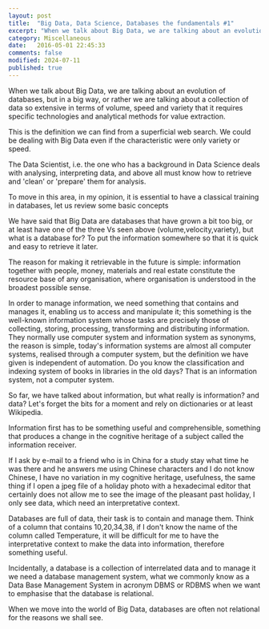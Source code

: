 ```yaml
---
layout: post
title:  "Big Data, Data Science, Databases the fundamentals #1"
excerpt: "When we talk about Big Data, we are talking about an evolution of databases.."
category: Miscellaneous
date:   2016-05-01 22:45:33
comments: false
modified: 2024-07-11
published: true
---
```

   
When we talk about Big Data, we are talking about an evolution of databases, but in a big way, or rather we are talking about a collection of data so extensive in terms of volume, speed and variety that it requires specific technologies and analytical methods for value extraction.

This is the definition we can find from a superficial web search. We could be dealing with Big Data even if the characteristic were only variety or speed.

The Data Scientist, i.e. the one who has a background in Data Science deals with analysing, interpreting data, and above all must know how to retrieve and 'clean' or 'prepare' them for analysis.

To move in this area, in my opinion, it is essential to have a classical training in databases, let us review some basic concepts

We have said that Big Data are databases that have grown a bit too big, or at least have one of the three Vs seen above (volume,velocity,variety), but what is a database for? To put the information somewhere so that it is quick and easy to retrieve it later.

The reason for making it retrievable in the future is simple: information together with people, money, materials and real estate constitute the resource base of any organisation, where organisation is understood in the broadest possible sense.

In order to manage information, we need something that contains and manages it, enabling us to access and manipulate it; this something is the well-known information system whose tasks are precisely those of collecting, storing, processing, transforming and distributing information. They normally use computer system and information system as synonyms, the reason is simple, today's information systems are almost all computer systems, realised through a computer system, but the definition we have given is independent of automation. Do you know the classification and indexing system of books in libraries in the old days? That is an information system, not a computer system.

So far, we have talked about information, but what really is information? and data? Let's forget the bits for a moment and rely on dictionaries or at least Wikipedia.

Information first has to be something useful and comprehensible, something that produces a change in the cognitive heritage of a subject called the information receiver.

If I ask by e-mail to a friend who is in China for a study stay what time he was there and he answers me using Chinese characters and I do not know Chinese, I have no variation in my cognitive heritage, usefulness, the same thing if I open a jpeg file of a holiday photo with a hexadecimal editor that certainly does not allow me to see the image of the pleasant past holiday, I only see data, which need an interpretative context. 

Databases are full of data, their task is to contain and manage them. Think of a column that contains 10,20,34,38, if I don't know the name of the column called Temperature, it will be difficult for me to have the interpretative context to make the data into information, therefore something useful.

Incidentally, a database is a collection of interrelated data and to manage it we need a database management system, what we commonly know as a Data Base Management System in acronym DBMS or RDBMS when we want to emphasise that the database is relational.
 
When we move into the world of Big Data, databases are often not relational for the reasons we shall see.